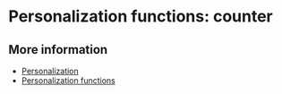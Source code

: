 # Personalization functions: counter

## More information

* [Personalization](./personalization)
* [Personalization functions](./personalization-functions)
